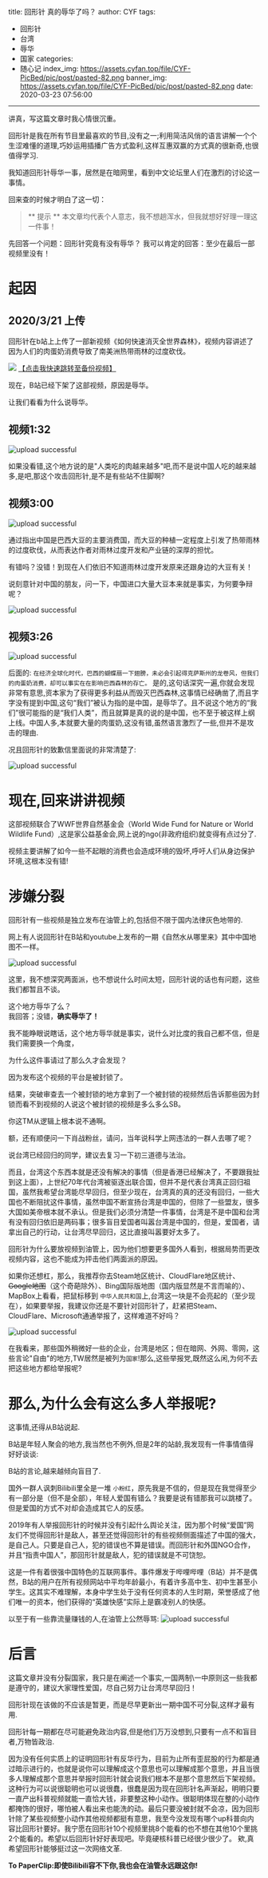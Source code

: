 title: 回形针 真的辱华了吗？
author: CYF
tags:
  - 回形针
  - 台湾
  - 辱华
  - 国家
categories:
  - 随心记
index_img: https://assets.cyfan.top/file/CYF-PicBed/pic/post/pasted-82.png
banner_img: https://assets.cyfan.top/file/CYF-PicBed/pic/post/pasted-82.png
date: 2020-03-23 07:56:00
---
讲真，写这篇文章时我心情很沉重。

回形针是我在所有节目里最喜欢的节目,没有之一;利用简洁风俏的语言讲解一个个生涩难懂的道理,巧妙运用插播广告方式盈利,这样互惠双赢的方式真的很新奇,也很值得学习.

我知道回形针辱华一事，居然是在暗网里，看到中文论坛里人们在激烈的讨论这一事情。

回来查的时候才明白了这一切：

> ** 提示 **
> 本文章均代表个人意志，我不想趟浑水，但我就想好好理一理这一件事！

先回答一个问题：回形针究竟有没有辱华？
我可以肯定的回答：至少在最后一部视频里没有！

# 起因

## 2020/3/21 上传

回形针在b站上上传了一部新视频《如何快速消灭全世界森林》，视频内容讲述了因为人们的肉蛋奶消费导致了南美洲热带雨林的过度砍伐。



<img src="https://assets.cyfan.top/file/CYF-PicBed/pic/post/pasted-82.png">
<a href="https://drive.cyfan.top/~viewer/video?urlBase64=aHR0cHM6Ly9kcml2ZS5jeWZhbi50b3AvJUU1JUE2JTgyJUU0JUJEJTk1JUU1JUJGJUFCJUU5JTgwJTlGJUU2JUI2JTg4JUU3JTgxJUFEJUU1JTg1JUE4JUU0JUI4JTk2JUU3JTk1JThDJUU3JTlBJTg0JUU2JUEzJUFFJUU2JTlFJTk3JTIwJTIwJTIwJUU1JTlCJTlFJUU1JUJEJUEyJUU5JTkyJTg4JTIwLm1wNA%3D%3D" class="btn">
【点击我快速跳转至备份视频】</a>



现在，B站已经下架了这部视频，原因是辱华。

让我们看看为什么说辱华。




## 视频1:32


![upload successful](https://assets.cyfan.top/file/CYF-PicBed/pic/post/pasted-85.png)

如果没看错,这个地方说的是"人类吃的肉越来越多"吧,而不是说中国人吃的越来越多,是吧,那这个攻击回形针,是不是有些站不住脚啊?


## 视频3:00

![upload successful](https://assets.cyfan.top/file/CYF-PicBed/pic/post/pasted-83.png)

通过指出中国是巴西大豆的主要消费国，而大豆的种植一定程度上引发了热带雨林的过度砍伐，从而表达作者对雨林过度开发和产业链的深厚的担忧。

有错吗？没错！到现在人们依旧不知道雨林过度开发原来还跟身边的大豆有关！

说刻意针对中国的朋友，问一下，中国进口大量大豆本来就是事实，为何要争辩呢？

![upload successful](https://assets.cyfan.top/file/CYF-PicBed/pic/post/pasted-84.png)

## 视频3:26


![upload successful](https://assets.cyfan.top/file/CYF-PicBed/pic/post/pasted-86.png)

后面的: `在经济全球化时代，巴西的蝴蝶扇一下翅膀，未必会引起得克萨斯州的龙卷风，但我们的肉蛋奶消费，却可以事实在在影响巴西森林的存亡。` 是的,这句话深究一遍,你就会发现非常有意思,资本家为了获得更多利益从而毁灭巴西森林,这事情已经确凿了,而且字字没有提到中国,这句“我们”被认为指的是中国，是辱华了。且不说这个地方的“我们”很可能指的是“我们人类”，而且就算是真的说的是中国，也不至于被这样上纲上线。中国人多,本就要大量的肉蛋奶,这没有错,虽然语言激烈了一些,但并不是攻击的理由.

况且回形针的致歉信里面说的非常清楚了:


![upload successful](https://assets.cyfan.top/file/CYF-PicBed/pic/post/pasted-87.png)

# 现在,回来讲讲视频

这部视频联合了WWF世界自然基金会（World Wide Fund for Nature or World Wildlife Fund）,这是家公益基金会,网上说的ngo(非政府组织)就变得有点过分了.

视频主要讲解了如今一些不起眼的消费也会造成环境的毁坏,呼吁人们从身边保护环境,这根本没有错!

# 涉嫌分裂

回形针有一些视频是独立发布在油管上的,包括但不限于国内法律灰色地带的.

网上有人说回形针在B站和youtube上发布的一期《自然水从哪里来》其中中国地图不一样。


![upload successful](https://assets.cyfan.top/file/CYF-PicBed/pic/post/pasted-88.png)

这里，我不想深究两面派，也不想说什么时间太短，回形针说的话也有问题，这些我们都暂且不谈。

这个地方辱华了么？  
我回答；没错，**确实辱华了！**

我不能睁眼说瞎话，这个地方辱华就是事实，说什么对比度的我自己都不信，但是我们需要换一个角度，

为什么这件事请过了那么久才会发现？

因为发布这个视频的平台是被封锁了。

结果，突破审查去一个被封锁的地方拿到了一个被封锁的视频然后告诉那些因为封锁而看不到视频的人说这个被封锁的视频是多么多么SB。

你这TM从逻辑上根本说不通啊。

额，还有顺便问一下肖战粉丝，请问，当年说科学上网违法的一群人去哪了呢？

说台湾已经回归的同学，建议去复习一下初三道德与法治。

而且，台湾这个东西本就是还没有解决的事情（但是香港已经解决了，不要跟我扯到这上面），上世纪70年代台湾被驱逐出联合国，但并不是代表台湾真正回归祖国，虽然我希望台湾能尽早回归，但至少现在，台湾真的真的还没有回归，一些大国也不断阻扰这件事情，虽然申国不断宣扬台湾是申国的，但除了一些盟友，很多大国如美帝根本就不承认。但是我们必须分清楚一件事情，台湾是不是中国和台湾有没有回归依旧是两码事；很多盲目爱国者叫嚣台湾是中国的，但是，爱国者，请拿出自己的行动，让台湾尽早回归，这比直接叫嚣要好太多了。

回形针为什么要放视频到油管上，因为他们想要更多国外人看到，根据局势而更改视频内容，这也不能成为抨击他们两面派的原因。

如果你还想杠，那么，我推荐你去Steam地区统计、CloudFlare地区统计、~~Google地图~~（这个奇葩除外）、Bing国际版地图（国内版显然是不言而喻的）、MapBox上看看，把鼠标移到 `中华人民共和国`上,台湾这一块是不会亮起的（至少现在），如果要举报，我建议你还是不要针对回形针了，赶紧把Steam、CloudFlare、Microsoft通通举报了，这样难道不好吗？


![upload successful](https://assets.cyfan.top/file/CYF-PicBed/pic/post/pasted-89.png)

在我看来，那些国外稍微好一些的企业，台湾是地区；但在暗网、外网、零网，这些言论"自由"的地方,TW居然是被列为`国家`!那么,这些举报党,既然这么闲,为何不去把这些地方都给举报呢?

# 那么,为什么会有这么多人举报呢?

这事情,还得从B站说起.

B站是年轻人聚会的地方,我当然也不例外,但是2年的站龄,我发现有一件事情值得好好谈谈:

B站的言论,越来越倾向盲目了.

国外一群人讽刺Bilibili里全是一堆 `小粉红`，原先我是不信的，但是现在我觉得至少有一部分是（但不是全部），年轻人爱国有错么？我要是说有错那我可以跳楼了。但是爱国的方式不对却会造成其它人的反感。

2019年有人举报回形针的时候并没有引起什么舆论关注，因为那个时候“爱国”网友们不觉得回形针是敌人，甚至还觉得回形针的有些视频侧面描述了中国的强大，是自己人。只要是自己人，犯的错误也不算是错误。而回形针和外国NGO合作，并且“指责中国人”，那回形针就是敌人，犯的错误就是不可饶恕。

这是一件有着很强中国特色的互联网事件。事件爆发于哔哩哔哩（B站）并不是偶然，B站的用户在所有视频网站中平均年龄最小，有着许多高中生、初中生甚至小学生。这其实不难理解，本身中学生处于没有任何资本的人生时期，荣誉感成了他们唯一的资本，他们获得的“英雄快感”实际上是霸凌别人的快感。


以至于有一些靠流量赚钱的人,在油管上公然辱骂:
![upload successful](https://assets.cyfan.top/file/CYF-PicBed/pic/post/pasted-90.png)


# 后言

这篇文章并没有分裂国家，我只是在阐述一个事实,一国两制\一中原则这一些我都是遵守的，建议大家理性爱国，尽自己努力让台湾尽早回归！

回形针现在该做的不应该是暂更，而是尽早更新出一期中国不可分裂,这样才最有用.



回形针每一期都在尽可能避免政治内容,但是他们万万没想到,只要有一点不和盲目者,万物皆政治.

因为没有任何实质上的证明回形针有反华行为，目前为止所有歪屁股的行为都是通过暗示进行的，也就是说你可以理解成这个意思也可以理解成那个意思，并且当很多人理解成那个意思并举报时回形针就会说我们根本不是那个意思然后下架视频。这种行为可以说很聪明也可以说很蠢，很蠢是因为现在回形针名声渐起，明明只要一直产出科普视频就能一直恰大钱，非要整这种小动作。很聪明体现在整的小动作都掩饰的很好，哪怕被人看出来也能洗的动。最后只要没被封就不会凉，因为回形针除了某些视频整小动作其他视频都挺有意思，我至今没发现有哪个up科普向内容比回形针要好。我宁愿在回形针10个视频里挑8个能看的也不想在其他10个里挑2个能看的。希望以后回形针好好表现吧。毕竟硬核科普已经很少很少了。
欸,真希望回形针能够挺过这一次网络文革.

**To PaperClip:即使Bilibili容不下你,我也会在油管永远跟这你!**
